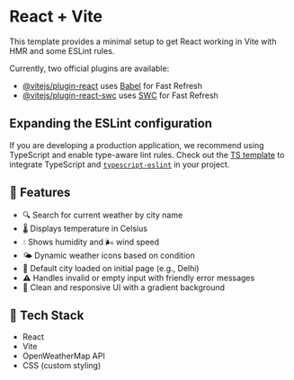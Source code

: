 # React + Vite

This template provides a minimal setup to get React working in Vite with HMR and some ESLint rules.

Currently, two official plugins are available:

- [@vitejs/plugin-react](https://github.com/vitejs/vite-plugin-react/blob/main/packages/plugin-react/README.md) uses [Babel](https://babeljs.io/) for Fast Refresh
- [@vitejs/plugin-react-swc](https://github.com/vitejs/vite-plugin-react-swc) uses [SWC](https://swc.rs/) for Fast Refresh

## Expanding the ESLint configuration

If you are developing a production application, we recommend using TypeScript and enable type-aware lint rules. Check out the [TS template](https://github.com/vitejs/vite/tree/main/packages/create-vite/template-react-ts) to integrate TypeScript and [`typescript-eslint`](https://typescript-eslint.io) in your project.



## 🚀 Features

- 🔍 Search for current weather by city name  
- 🌡️ Displays temperature in Celsius  
- 💧 Shows humidity and 🌬 wind speed  
- 🌤 Dynamic weather icons based on condition  
- 📍 Default city loaded on initial page (e.g., Delhi)  
- ⚠ Handles invalid or empty input with friendly error messages  
- 🎨 Clean and responsive UI with a gradient background


## 🧰 Tech Stack

- React
- Vite
- OpenWeatherMap API
- CSS (custom styling)
